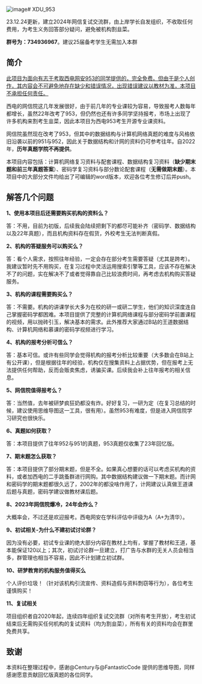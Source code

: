 ![image](https://github.com/Dongoing/XDU_953/assets/32213977/8a199ef9-e5f6-44ac-a90a-1bf308fa119d)# XDU_953

23.12.24更新，建立2024年网信复试交流群，由上岸学长自发组织，不收取任何费用，为考生义务回答部分疑问，避免被机构割韭菜。

**群号为：734936967**。建议25届备考学生无需加入本群

## 简介

<u>此项目为面向有志于考取西电网安953的同学提供的，完全免费。但由于是个人创作，其内容会不可避免地存在缺少和错误情况，出现错误建议以教材为准，本项目不承担任何责任。</u>

西电的网信院这几年发展很好，由于前几年的专业课较为容易，导致报考人数每年都增长，虽然22年改考了953，但仍然也还有许多同学坚持报考，市场上出现了许多机构来割考生韭菜，因此本项目为西电953考生开源专业课资料。

网信院虽然现在改考了953，但其中的数据结构与计算机网络真题的难度与风格依旧沿袭以前的951与952，因此关于数据结构和计网的资料仍可参考往年。自2022年，**历年真题学院不再提供**。

本项目内容包括：计算机网络复习资料与配套课程、数据结构复习资料（**缺少期末题和前三年真题答案**）、密码学复习资料与部分数论配套课程（**无需做期末题**）。本项目中的大部分文件均给出了可编辑的word版本，欢迎各位考生修订后并push。

## 解答几个问题

**1、使用本项目后还需要购买机构的资料么？**

答：不用，目前为初版，后续我会陆续把剩下的都尽可能补齐（密码学、数据结构以及22年真题），而且机构资料存在假货，外校考生无法判断真假。

**2、机构的答疑服务可以购买么？**

答：看个人需求，按照往年经验，一定会存在部分考生需要答疑（尤其是跨考）。我建议暂时先不用购买，在复习过程中灵活运用搜索引擎等工具，应该不存在解决不了的问题，实在解决不了或者觉得靠自己比较浪费时间，再考虑去机构购买答疑服务。

**3、机构的课程需要购买么？**

答：不需要。机构的讲课学长大多为在校的研一或研二学生，他们的知识深度连自己掌握密码学都困难。本项目提供了完整的计算机网络课程与部分密码学前置课程的视频，用以抛砖引玉，解决基本的需求。此外推荐大家通过B站的王道数据结构、计算机网络和慕课的密码学视频进行学习。

**4、机构的报考分析可信么？**

答：基本可信。或许有些同学会觉得机构的报考分析比较重要（大多数会在B站上有公开课），但是根据往年的经验，机构仅在搜集资料上占据优势，但在报考上无法提供任何帮助，反而会贩卖焦虑，诱骗买课。后续我会补上往年报考的相关信息。

**5、网信院值得报考么？**

答：当然值，去年被研梦疯狂奶都没有炸。好好复习，一研为定（在复习总结的时候，建议使用思维导图这一工具，很有用）。虽然953有难度，但是进入网信院学习研究也很快乐。

**6、真题如何获取？**

答：本项目提供了往年952与951的真题，953真题仅收集了23年回忆版。

**7、期末题怎么获取？**

答：本项目提供了部分期末题，但是不全。如果真心想要的话可以考虑买机构的资料，或者加西电的二手跳蚤群进行网购。其中数据结构建议做一下期末题。而计网和密码学的期末题都很久远了，2002年的都没啥作用了，计网建议认真做王道课后题与真题，密码学建议做教材课后题。

**8、2023年网信院爆冷，24年会炸么？**

大概率会，不过还是欢迎报考。西电网安在学科评估中评级为A（A+为清华）。

**9、初试相关-为什么不建初试讨论群？**

因为没有必要，初试专业课的绝大部分内容在教材上均有，掌握了教材和王道，基本能保证120以上；其次，初试讨论群一旦建立，打广告与水群的无关人员会相当多，群管理也相当不容易，因此不计划建立初试群。

**10、研梦教育的机构服务值得买么**

个人评价垃圾！（针对该机构引流宣传、资料造假与资料剽窃等行为），各位考生谨慎购买！

**11、复试相关**

项目组织者自2020年起，连续四年组织复试交流群（对所有考生开放），考生初试结束后无需购买任何机构的复试资料（均为割韭菜），所有有关的资料均会在群里免费共享。

## 致谢

本资料在整理过程中，感谢@Century与@FantasticCode 提供的思维导图，同样感谢愿意贡献回忆版真题的各位同学。


